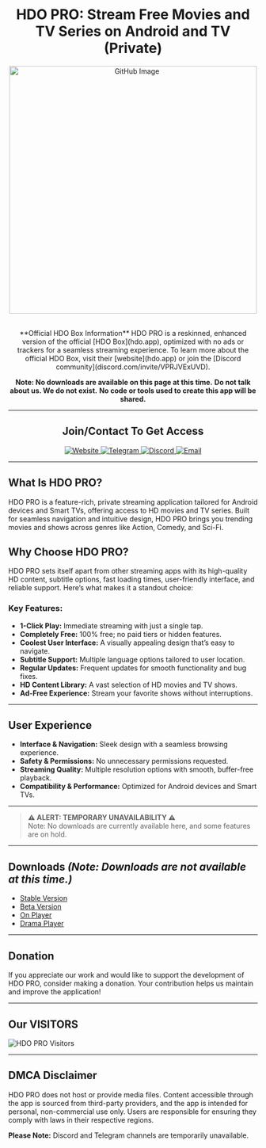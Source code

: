 <h1 align="center">HDO PRO: Stream Free Movies and TV Series on Android and TV (Private)</h1>

<div align="center">
    <img src="https://github.com/user-attachments/assets/f23fcaf8-3da2-4546-9029-ebf0eeee2268" alt="GitHub Image" width="500">
    <br><br>
    <p>
        **Official HDO Box Information**  
        HDO PRO is a reskinned, enhanced version of the official [HDO Box](hdo.app), optimized with no ads or trackers for a seamless streaming experience. To learn more about the official HDO Box, visit their [website](hdo.app) or join the [Discord community](discord.com/invite/VPRJVExUVD).
    </p>
    <strong>Note: No downloads are available on this page at this time.</strong>  
    <strong>Do not talk about us. We do not exist.</strong>  
    <strong>No code or tools used to create this app will be shared.</strong>
</div>

---

<h2 align="center">Join/Contact To Get Access</h2>

<div align="center">
    <a href="https://hdopro.netlify.app/">
        <img src="https://img.shields.io/badge/Website-Visit-brightgreen" alt="Website">
    </a>
    <a href="#">
        <img src="https://img.shields.io/badge/Telegram-Temporarily_Unavailable-lightgrey" alt="Telegram">
    </a>
    <a href="#">
        <img src="https://img.shields.io/badge/Discord-Temporarily_Unavailable-lightgrey" alt="Discord">
    </a>
    <a href="mailto:hdopro@protonmail.com">
        <img src="https://img.shields.io/badge/Email-Contact-red" alt="Email">
    </a>
</div>

---

## **What Is HDO PRO?**

HDO PRO is a feature-rich, private streaming application tailored for Android devices and Smart TVs, offering access to HD movies and TV series. Built for seamless navigation and intuitive design, HDO PRO brings you trending movies and shows across genres like Action, Comedy, and Sci-Fi.

## **Why Choose HDO PRO?**

HDO PRO sets itself apart from other streaming apps with its high-quality HD content, subtitle options, fast loading times, user-friendly interface, and reliable support. Here’s what makes it a standout choice:

### Key Features:
- **1-Click Play:** Immediate streaming with just a single tap.
- **Completely Free:** 100% free; no paid tiers or hidden features.
- **Coolest User Interface:** A visually appealing design that’s easy to navigate.
- **Subtitle Support:** Multiple language options tailored to user location.
- **Regular Updates:** Frequent updates for smooth functionality and bug fixes.
- **HD Content Library:** A vast selection of HD movies and TV shows.
- **Ad-Free Experience:** Stream your favorite shows without interruptions.

---

## **User Experience**

- **Interface & Navigation:** Sleek design with a seamless browsing experience.
- **Safety & Permissions:** No unnecessary permissions requested.
- **Streaming Quality:** Multiple resolution options with smooth, buffer-free playback.
- **Compatibility & Performance:** Optimized for Android devices and Smart TVs.

---

> **⚠️ ALERT: TEMPORARY UNAVAILABILITY ⚠️**  
> Note: No downloads are currently available here, and some features are on hold.

---

## **Downloads** *(Note: Downloads are not available at this time.)*

- [Stable Version](#) 
- [Beta Version](#) 
- [On Player](#) 
- [Drama Player](#) 

---

## **Donation**

If you appreciate our work and would like to support the development of HDO PRO, consider making a donation. Your contribution helps us maintain and improve the application!

---

## **Our VISITORS**

<img src="https://count.getloli.com/get/@:hdopro" alt="HDO PRO Visitors" />

---

## **DMCA Disclaimer**

HDO PRO does not host or provide media files. Content accessible through the app is sourced from third-party providers, and the app is intended for personal, non-commercial use only. Users are responsible for ensuring they comply with laws in their respective regions.

**Please Note:** Discord and Telegram channels are temporarily unavailable.